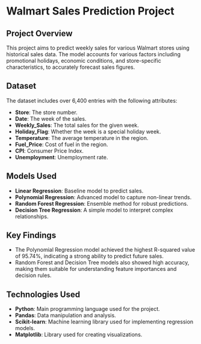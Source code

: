 # Walmart Sales Prediction Project

## Project Overview
This project aims to predict weekly sales for various Walmart stores using historical sales data. The model accounts for various factors including promotional holidays, economic conditions, and store-specific characteristics, to accurately forecast sales figures.

## Dataset
The dataset includes over 6,400 entries with the following attributes:
- **Store**: The store number.
- **Date**: The week of the sales.
- **Weekly_Sales**: The total sales for the given week.
- **Holiday_Flag**: Whether the week is a special holiday week.
- **Temperature**: The average temperature in the region.
- **Fuel_Price**: Cost of fuel in the region.
- **CPI**: Consumer Price Index.
- **Unemployment**: Unemployment rate.

## Models Used
- **Linear Regression**: Baseline model to predict sales.
- **Polynomial Regression**: Advanced model to capture non-linear trends.
- **Random Forest Regression**: Ensemble method for robust predictions.
- **Decision Tree Regression**: A simple model to interpret complex relationships.

## Key Findings
- The Polynomial Regression model achieved the highest R-squared value of 95.74%, indicating a strong ability to predict future sales.
- Random Forest and Decision Tree models also showed high accuracy, making them suitable for understanding feature importances and decision rules.

## Technologies Used
- **Python**: Main programming language used for the project.
- **Pandas**: Data manipulation and analysis.
- **Scikit-learn**: Machine learning library used for implementing regression models.
- **Matplotlib**: Library used for creating visualizations.
